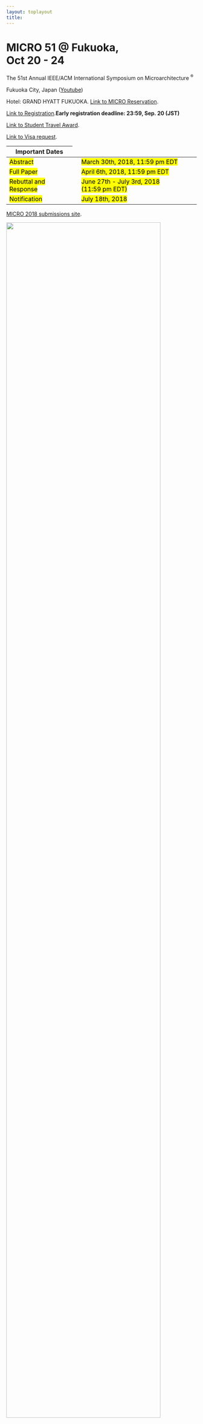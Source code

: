 ```yaml
---
layout: toplayout
title: 
---
```



<div class="row">
 <div class="col-md-6">
  <h1>MICRO 51 @ Fukuoka, <br>Oct 20 - 24 </h1> 
  <p> The 51st Annual IEEE/ACM International Symposium on Microarchitecture <sup>&reg;</sup></p>
  <p> Fukuoka City, Japan (<a href="https://www.youtube.com/watch?v=CLxntu0QIFA&feature=youtu.be">Youtube</a>)</p>
  <p> Hotel: GRAND HYATT FUKUOKA. <a href="https://www.microarch.org/micro51/Hotel/">Link to MICRO Reservation</a>.</p>
  <p> <a href="https://www.microarch.org/micro51/Registration/">Link to Registration</a>.<strong>Early registration deadline: 23:59, Sep. 20 (JST)</strong></p>
  <p> <a href="https://www.microarch.org/micro51/StudentTravel/">Link to Student Travel Award</a>.</p>
  <p>  <a href="https://www.microarch.org/micro51/Visa/">Link to Visa request</a>.</p>
  <table>
     <thead>
       <tr>
       <th>Important Dates</th>
       </tr>
     </thead>
     <tbody>
      <tr>
      <td><mark>Abstract</mark></td>
      <td> </td>
      <td><mark>March 30th, 2018, 11:59 pm EDT</mark></td>
      </tr>
      <tr>
      <td><mark>Full Paper</mark></td>
      <td> </td>
      <td><mark>April 6th, 2018, 11:59 pm EDT</mark></td>
      </tr>
      <tr>
      <td><mark>Rebuttal and Response </mark></td>
      <td> </td>
      <td><mark>June 27th - July 3rd, 2018 <nobr>(11:59 pm EDT)</nobr></mark> </td>
      </tr>
      <tr>
      <td><mark>Notification</mark></td>
      <td> </td>
      <td><mark>July 18th, 2018</mark></td>
      </tr>
     </tbody>
  </table>
  <p> </p>
<!--  <p>MICRO 2018 will use a <a href = "{{ site.baseurl }}/Review/">revision-based model</a>similar to MICRO 2015's.</p> -->
  <p><a href="https://micro51-submission.gatech.edu/">MICRO 2018 submissions site</a>.</p>
 </div>
 <div class="col-md-6">
  <img class="img-responsive" src="{{ site.baseurl }}/images/fukuoka2.jpg" width="90%">
<p>(Several photos are provided by the City of Fukuoka.)</p>
 </div>
</div>


The 51st International Symposium on Microarchitecture is the premier forum for presenting, discussing, and debating innovative microarchitecture ideas and techniques for advanced computing and communication systems. This symposium brings together researchers in fields related to microarchitecture, compilers, chips, and systems for technical exchange on traditional microarchitecture topics and emerging research areas. The MICRO community has enjoyed a close interaction between academic researchers and industrial designers and we aim to continue this tradition at MICRO-51. In 2018, MICRO goes to Fukuoka, Japan. 


Follow us on Twitter  <a href="https://twitter.com/MicroArchConf">@MicroArchConf</a> and share your thoughts, news and experience about the MICRO 51 conference with <a href="https://twitter.com/hashtag/MICRO51?src=hash"> [#MICRO51] </a> 


<a class="twitter-timeline" height="300px" width="600px" href="https://twitter.com/MicroArchConf"
data-widget-id="579313990217699328" style="float: right ;">Tweets </a>
<script>!function(d,s,id){var
js,fjs=d.getElementsByTagName(s)[0],p=/^http:/.test(d.location)?'http':'https';if(!d.getElementById(id)){js=d.createElement(s);js.id=id;js.src=p+"://platform.twitter.com/widgets.js";fjs.parentNode.insertBefore(js,fjs);}}(document,"script","twitter-wjs");</script> 

<!-- <p><a href="https://www.acm.org/special-interest-groups/volunteer-resources/officers-manual/policy-against-discrimination-and-harassment">The ACM policy on harassment and discrimination</a></p> -->
-------------------------------------------------------------------------------


## We thank our generous sponsors

<p align="center">
<span class="style9"><strong><span style="font-size:30px;"><span style="font-family:trebuchet ms,helvetica,sans-serif;">
              Diamond Sponsors </span></span></strong></span></p>

<div style="margin:0 auto; text-align:center;">
<div style="display:inline-block; margin: 90px;"><img border="0" src="{{ site.baseurl }}/images/Panasonic_logo_bl_posi_PNG.png" height ="75" alt="Panasonic_logo"/></div>
</div>

<p align="center">
<span class="style9"><strong><span style="font-size:30px;"><span style="font-family:trebuchet ms,helvetica,sans-serif;">
              Platinum Sponsors </span></span></strong></span></p>
<div style="margin:0 auto; text-align:center;">
<div style="display:inline-block; margin: 20px;"><img border="0" src="{{ site.baseurl }}/images/socionext_logo_tagline_k_100_trim.jpg" height ="115" alt="socionext_logo"/></div>
<div style="display:inline-block; margin: 20px;"><img border="0" src="{{ site.baseurl }}/images/fujitsu_logo.jpg" height ="190" alt="fujitsu_logo"/></div>
<div style="display:inline-block; margin: 20px;"><img border="0" src="{{ site.baseurl }}/images/TRI-AD_logo.png" height ="175" alt="TRI-AD_logo"/></div>
<div style="display:inline-block; margin: 20px;"><img border="0" src="{{ site.baseurl }}/images/NEC_logo.png" height ="170" alt="NEC_logo"/></div>
</div>
<br>
<p align="center">
<span class="style9"><strong><span style="font-size:30px;"><span style="font-family:trebuchet ms,helvetica,sans-serif;">
              Gold Sponsors </span></span></strong></span></p>
<div style="margin:0 auto; text-align:center;">
<div style="display:inline-block; margin: 20px;"><img border="0" src="{{ site.baseurl }}/images/e-trees_logo.png" height ="72" alt="e-trees logo"/></div>
<div style="display:inline-block; margin: 20px;"><img border="0" src="{{ site.baseurl }}/images/lr_logo.jpg" height ="72" alt="logic-research logo"/></div>
<div style="display:inline-block; margin: 20px;"><img border="0" src="{{ site.baseurl }}/images/toshiba_logo.png" height ="125" alt="Toshiba logo"/></div>
<div style="display:inline-block; margin: 20px;"><img border="0" src="{{ site.baseurl }}/images/TOSHIBAmemory_logo.png" height ="80" alt="Toshiba Memory logo"/></div>
<div style="display:inline-block; margin: 20px;"><img border="0" src="{{ site.baseurl }}/images/NSI-TEXE_logo.png" height ="190" alt="NSI-TEXE logo"/></div>
<div style="display:inline-block; margin: 20px;"><img border="0" src="{{ site.baseurl }}/images/IBM_Logo.gif" height ="76" alt="IBM logo"/></div>
<div style="display:inline-block; margin: 20px;"><img border="0" src="{{ site.baseurl }}/images/Huawei-logo-veritical.png" height ="160" alt="Huawei logo"/></div>
<div style="display:inline-block; margin: 20px;"><img border="0" src="{{ site.baseurl }}/images/hynix_logo.png" height ="90" alt="SK hynix logo"/></div>
<div style="display:inline-block; margin: 20px;"><img border="0" src="{{ site.baseurl }}/images/Intel_logo.png" height ="110" alt="Intel logo"/></div>
<div style="display:inline-block; margin: 20px;"><img border="0" src="{{ site.baseurl }}/images/arm_logo.png" height ="65" alt="Arm logo"/></div>
<div style="display:inline-block; margin: 20px;"><img border="0" src="{{ site.baseurl }}/images/jst_logo.png" height ="115" alt="JST logo"/></div>

</div>
<br>
<p align="center">
<span class="style9"><strong><span style="font-size:30px;"><span style="font-family:trebuchet ms,helvetica,sans-serif;">
              Silver Sponsors </span></span></strong></span></p>

<div style="margin:0 auto; text-align:center;">
<div style="display:inline-block; margin: 20px;"><img border="0" src="{{ site.baseurl }}/images/eSOL_logo.png" height ="75" alt="eSOL logo"/></div>
<div style="display:inline-block; margin: 20px;"><img border="0" src="{{ site.baseurl }}/images/fixstars_logo.png" height ="95" alt="fixstars logo"/></div>
<div style="display:inline-block; margin: 20px;"><img border="0" src="{{ site.baseurl }}/images/NTTWest_logo.jpg" height ="135" alt="NTTWest logo"/></div>
<div style="display:inline-block; margin: 20px;"><img border="0" src="{{ site.baseurl }}/images/SAMSUNG_logo.png" height ="30" alt="SAMSUNG logo"/></div>

</div>

<p align="center">
<span class="style9"><strong><span style="font-size:30px;"><span style="font-family:trebuchet ms,helvetica,sans-serif;">
              Bronze Sponsors </span></span></strong></span></p>

<div style="margin:0 auto; text-align:center;">
<div style="display:inline-block; margin: 20px;"><img border="0" src="{{ site.baseurl }}/images/VMware_logo.jpg" height ="80" alt="VMware_logo"/></div>
<div style="display:inline-block; margin: 20px;"><img border="0" src="{{ site.baseurl }}/images/hpe_logo.png" height ="120" alt="hpe_logo"/></div>
<div style="display:inline-block; margin: 20px;"><img border="0" src="{{ site.baseurl }}/images/Rohm_logo.jpg" height ="80" alt="rohm_logo"/></div>
<div style="display:inline-block; margin: 20px;"><img border="0" src="{{ site.baseurl }}/images/sck_logo.png" height ="140" alt="sck_logo"/></div>
</div>

<p align="center">
<span class="style9"><strong><span style="font-size:30px;"><span style="font-family:trebuchet ms,helvetica,sans-serif;">
              Technical Sponsors </span></span></strong></span></p>

<div style="margin:0 auto; text-align:center;">
<div style="display:inline-block; margin: 20px;"><font size="3" color="#000000">ACM SIGMICRO</font><br /> <img border="0" src="{{site.baseurl}}/images/acm.jpg" height="75" /></div>
<div style="display:inline-block; margin: 20px;"><img border="0" src="{{site.baseurl}}/images/ieee.jpg" height="65" /></div>
</div>

<p align="center">
<span class="style9"><strong><span style="font-size:30px;"><span style="font-family:trebuchet ms,helvetica,sans-serif;">
              Travel Sponsors </span></span></strong></span></p>

<div style="margin:0 auto; text-align:center;">
<div style="display:inline-block; margin: 20px;"><img border="0" src="{{ site.baseurl }}/images/nsf_logo.png" height ="105" alt="nsf_logo"/></div>
</div>


<p align="center">
<span class="style9"><strong><span style="font-size:30px;"><span style="font-family:trebuchet ms,helvetica,sans-serif;">
              Other Sponsors/Supporters </span></span></strong></span></p>

<div style="margin:0 auto; text-align:center;">
<div style="display:inline-block; margin: 20px;"><img border="0" src="{{ site.baseurl }}/images/taf-logo-je.jpg" height ="70" alt="TAF_logo"/></div>
<div style="display:inline-block; margin: 20px;"> <img border="0" src="{{site.baseurl}}/images/NICT_logo.png" height="65" /><br /><font size="3" color="#000000">International Exchange Program of NICT</font></div>
<div style="display:inline-block; margin: 20px;"><img border="0" src="{{ site.baseurl }}/images/secom.png" height ="70" alt="secom_logo"/></div>
<div style="display:inline-block; margin: 20px;"> <img border="0" src="{{site.baseurl}}/images/IPSJ_logoA_L.gif" height="65" /><br /><font size="3" color="#000000">IPSJ SIGARC</font><br /><font size="3" color="#000000">IPSJ SIGHPC</font></div>
<div style="display:inline-block; margin: 20px;"><img border="0" src="{{ site.baseurl }}/images/fcvb_logo.png" height ="70" alt="fcvb_logo"/></div>
<div style="display:inline-block; margin: 20px;"><img border="0" src="{{ site.baseurl }}/images/EIC_logo.jpg" height ="55" alt="IEICE_logo"/><br /><font size="3" color="#000000">IEICE CPSY</font><br /><font size="3" color="#000000">IEICE ICD</font><br /><font size="3" color="#000000">IEICE HWS</font></div>
</div>





